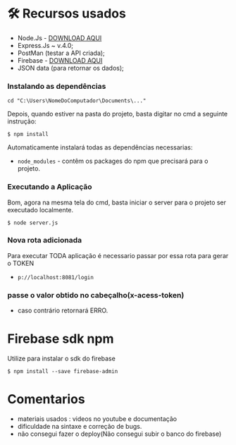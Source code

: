 # 🛠 Recursos usados 
 - Node.Js - [DOWNLOAD AQUI](https://nodejs.org/en/)
 - Express.Js ~ v.4.0;
 - PostMan (testar a API criada);
 - Firebase - [DOWNLOAD AQUI](https://firebase.google.com/docs/database/)
 - JSON data (para retornar os dados);
 
 ### Instalando as dependências
   ```
   cd "C:\Users\NomeDoComputador\Documents\..."
   ```

  Depois, quando estiver na pasta do projeto, basta digitar no cmd a seguinte instrução:

   `$ npm install`

  Automaticamente instalará todas as dependências necessarias:

- `node_modules` -  contêm os packages do npm que precisará para o projeto.

### Executando a Aplicação

Bom, agora na mesma tela do cmd, basta iniciar o server para o projeto ser executado localmente.

 
`$ node server.js`
 
### Nova rota adicionada

Para executar  TODA aplicação é necessario passar por essa rota para gerar o TOKEN

- `p://localhost:8081/login` 

### passe o valor obtido no cabeçalho(x-acess-token)

  - caso contrário retornará ERRO.
  
# Firebase sdk npm

Utilize para instalar o sdk do firebase

```
$ npm install --save firebase-admin

```
# Comentarios
- materiais usados : videos no youtube e documentação
- dificuldade na sintaxe e correção de bugs.
- não consegui fazer o deploy(Não consegui subir o banco do firebase)

 

